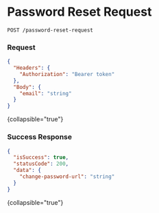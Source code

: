 # Password Reset Request

```HTTP
POST /password-reset-request
```

### Request

```json
{
  "Headers": {
    "Authorization": "Bearer token"
  },
  "Body": {
    "email": "string"
  }
}
```
{collapsible="true"}

### Success Response

```json
{
  "isSuccess": true,
  "statusCode": 200,
  "data": {
    "change-password-url": "string"
  }
}
```
{collapsible="true"}